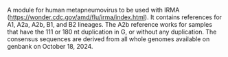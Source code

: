 A module for human metapneumovirus to be used with IRMA (https://wonder.cdc.gov/amd/flu/irma/index.html). 
It contains references for A1, A2a, A2b, B1, and B2 lineages. The A2b reference works for samples that have the 111 or 180 nt duplication in G, or without any duplication. The consensus sequences are derived from all whole genomes available on genbank on October 18, 2024.

